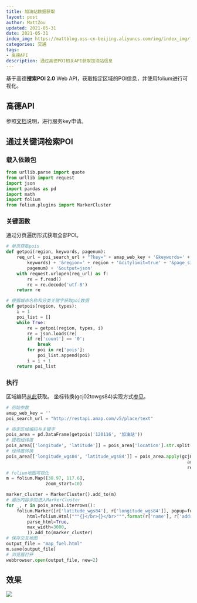 ```yaml
---
title: 加油站数据获取
layout: post
author: MattZou
updated: 2021-05-31
date: 2021-05-31
index_img: https://mattblog.oss-cn-beijing.aliyuncs.com/img/index_img/fuelstation.webp/bg
categories: 交通
tags:
- 高德API
description: 通过高德POI相关API获取加油站信息
---
```


基于高德**搜索POI 2.0** Web API，获取指定区域的POI信息，并使用folium进行可视化。

## 高德API
参照[文档](https://lbs.amap.com/api/webservice/guide/api/newpoisearch)说明，进行服务key申请。

## 通过关键词检索POI
### 载入依赖包
``` python
from urllib.parse import quote
from urllib import request
import json
import pandas as pd
import math
import folium
from folium.plugins import MarkerCluster
```

### 关键函数
通过分页遍历形式获取全部POI。
``` python
# 单页获取pois
def getpoi(region, keywords, pagenum):
    req_url = poi_search_url + "?key=" + amap_web_key + '&keywords=' + quote(
        keywords) + '&region=' + region + '&citylimit=true' + '&page_size=25' + '&page_num=' + str(
        pagenum) + '&output=json'
    with request.urlopen(req_url) as f:
        re = f.read()
        re = re.decode('utf-8')
    return re

# 根据城市名称和分类关键字获取poi数据
def getpois(region, types):
    i = 1
    poi_list = []
    while True:
        re = getpoi(region, types, i)
        re = json.loads(re)
        if re['count'] == '0':
            break
        for poi in re['pois']:
            poi_list.append(poi)
        i = i + 1
    return poi_list
```
### 执行
区域编码[从此](https://lbs.amap.com/api/webservice/download)获取。
坐标转换(gcj02towgs84)实现方式[参见](https://mattzou.com/2019/03/25/Python-%E5%9D%90%E6%A0%87%E8%BD%AC%E6%8D%A2/)。
``` python
# 初始参数
amap_web_key = ''
poi_search_url = "http://restapi.amap.com/v5/place/text"

# 指定区域编码与关键字
pois_area = pd.DataFrame(getpois('120116', '加油站'))
# 提取经纬度
pois_area[['longitude', 'latitude']] = pois_area['location'].str.split(',', 1, expand=True).astype(float)
# 经纬度转换
pois_area[['longitude_wgs84', 'latitude_wgs84']] = pois_area.apply(gcj02towgs84, axis=1,
                                                                     args=('longitude', 'latitude'),
                                                                     result_type="expand")
# folium地图可视化
m = folium.Map([38.97, 117.6],
               zoom_start=10)

marker_cluster = MarkerCluster().add_to(m)
# 遍历内容添加进入MarkerCluster
for _, r in pois_area1.iterrows():
    folium.Marker([r['latitude_wgs84'], r['longitude_wgs84']], popup=folium.Popup(
        html=folium.Html("""{}</br>{}</br>""".format(r['name'], r['address']), script=True),
        parse_html=True,
        max_width=3000,
        )).add_to(marker_cluster)
# 保存交互地图
output_file = "map_fuel.html"
m.save(output_file)
# 浏览器打开
webbrowser.open(output_file, new=2)
```
## 效果
![](https://mattblog.oss-cn-beijing.aliyuncs.com/img/Traffic/fuelstationmap.jpg/pic)